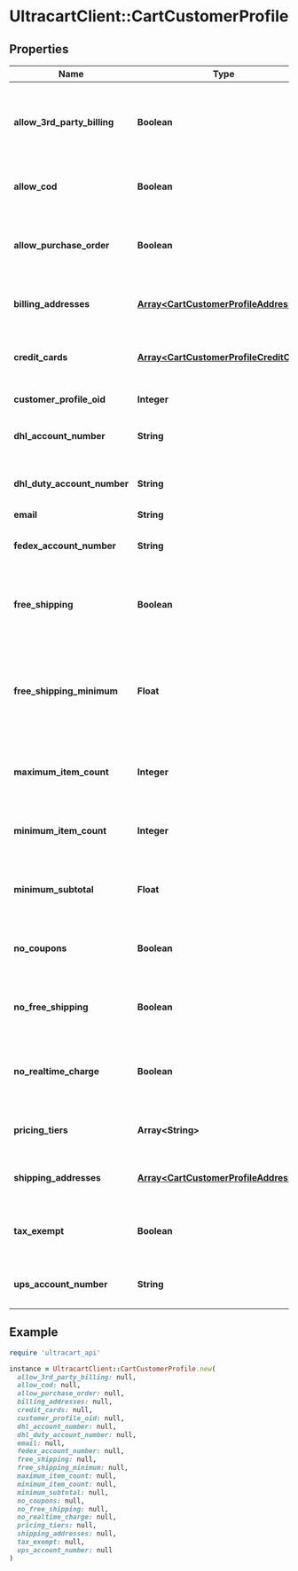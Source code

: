# UltracartClient::CartCustomerProfile

## Properties

| Name | Type | Description | Notes |
| ---- | ---- | ----------- | ----- |
| **allow_3rd_party_billing** | **Boolean** | True if profile is allowed to bill to their 3rd party shipping account | [optional] |
| **allow_cod** | **Boolean** | True if this profile is allowed to use a COD | [optional] |
| **allow_purchase_order** | **Boolean** | True if this profile is allowed to use a purchase order | [optional] |
| **billing_addresses** | [**Array&lt;CartCustomerProfileAddress&gt;**](CartCustomerProfileAddress.md) | Billing addresses on file for this profile | [optional] |
| **credit_cards** | [**Array&lt;CartCustomerProfileCreditCard&gt;**](CartCustomerProfileCreditCard.md) | Credit cards on file for this profile (masked) | [optional] |
| **customer_profile_oid** | **Integer** | Unique identifier | [optional] |
| **dhl_account_number** | **String** | DHL account number on file | [optional] |
| **dhl_duty_account_number** | **String** | DHL duty account number on file | [optional] |
| **email** | **String** | Email | [optional] |
| **fedex_account_number** | **String** | FedEx account number on file | [optional] |
| **free_shipping** | **Boolean** | True if this profile always qualifies for free shipping | [optional] |
| **free_shipping_minimum** | **Float** | The minimum aount that this profile has to purchase to qualify for free shipping | [optional] |
| **maximum_item_count** | **Integer** | Maximum item count this profile can purchase | [optional] |
| **minimum_item_count** | **Integer** | Minimum item count this profile must purchase | [optional] |
| **minimum_subtotal** | **Float** | Minimum subtotal this profile must purchase | [optional] |
| **no_coupons** | **Boolean** | True if this profile is prevented from using coupons | [optional] |
| **no_free_shipping** | **Boolean** | True if this profile is never given free shipping | [optional] |
| **no_realtime_charge** | **Boolean** | True if this customers orders are not charged in real-time | [optional] |
| **pricing_tiers** | **Array&lt;String&gt;** | Pricing tier names this profile qualifies for | [optional] |
| **shipping_addresses** | [**Array&lt;CartCustomerProfileAddress&gt;**](CartCustomerProfileAddress.md) | Shipping addresses on file for this profile | [optional] |
| **tax_exempt** | **Boolean** | True if this profile is exempt from sales tax | [optional] |
| **ups_account_number** | **String** | UPS account number on file | [optional] |

## Example

```ruby
require 'ultracart_api'

instance = UltracartClient::CartCustomerProfile.new(
  allow_3rd_party_billing: null,
  allow_cod: null,
  allow_purchase_order: null,
  billing_addresses: null,
  credit_cards: null,
  customer_profile_oid: null,
  dhl_account_number: null,
  dhl_duty_account_number: null,
  email: null,
  fedex_account_number: null,
  free_shipping: null,
  free_shipping_minimum: null,
  maximum_item_count: null,
  minimum_item_count: null,
  minimum_subtotal: null,
  no_coupons: null,
  no_free_shipping: null,
  no_realtime_charge: null,
  pricing_tiers: null,
  shipping_addresses: null,
  tax_exempt: null,
  ups_account_number: null
)
```

